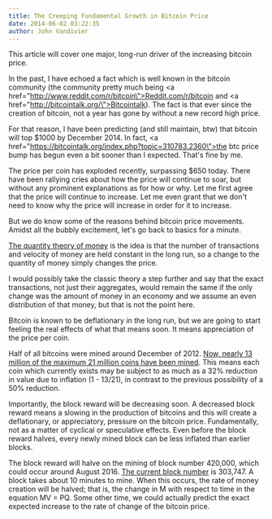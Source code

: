 ```yaml
---
title: The Creeping Fundamental Growth in Bitcoin Price
date: 2014-06-02 03:22:35
author: John Vandivier
---
```




This article will cover one major, long-run driver of the increasing bitcoin price.

In the past, I have echoed a fact which is well known in the bitcoin community (the community pretty much being <a href=\"http://www.reddit.com/r/bitcoin\">Reddit.com/r/bitcoin</a> and <a href=\"http://bitcointalk.org/\">Bitcointalk</a>). The fact is that ever since the creation of bitcoin, not a year has gone by without a new record high price.

For that reason, I have been predicting (and still maintain, btw) that bitcoin will top $1000 by December 2014. In fact, <a href=\"https://bitcointalk.org/index.php?topic=310783.2360\">the btc price bump has begun even a bit sooner than I expected</a>. That's fine by me.

The price per coin has exploded recently, surpassing $650 today. There have been rallying cries about how the price will continue to soar, but without any prominent explanations as for how or why. Let me first agree that the price will continue to increase. Let me even grant that we don't need to know why the price will increase in order for it to increase.

But we do know some of the reasons behind bitcoin price movements. Amidst all the bubbly excitement, let's go back to basics for a minute.
<p style=\"text-align: left;\"><a href=\"http://en.wikipedia.org/w/index.php?title=Quantity_theory_of_money&amp;oldid=608932797\">The quantity theory of money</a> is the idea is that the number of transactions and velocity of money are held constant in the long run, so a change to the quantity of money simply changes the price.</p>
<p style=\"text-align: left;\">I would possibly take the classic theory a step further and say that the exact transactions, not just their aggregates, would remain the same if the only change was the amount of money in an economy and we assume an even distribution of that money, but that is not the point here.</p>
<p style=\"text-align: left;\">Bitcoin is known to be deflationary in the long run, but we are going to start feeling the real effects of what that means soon. It means appreciation of the price per coin.</p>
<p style=\"text-align: left;\">Half of all bitcoins were mined around December of 2012. <a href=\"https://blockchain.info/charts/total-bitcoins?timespan=2year&amp;showDataPoints=false&amp;daysAverageString=1&amp;show_header=true&amp;scale=0&amp;address=\">Now, nearly 13 million of the maximum 21 million coins have been mined</a>. This means each coin which currently exists may be subject to as much as a 32% reduction in value due to inflation (1 - 13/21), in contrast to the previous possibility of a 50% reduction.</p>
<p style=\"text-align: left;\">Importantly, the block reward will be decreasing soon. A decreased block reward means a slowing in the production of bitcoins and this will create a deflationary, or appreciatory, pressure on the bitcoin price. Fundamentally, not as a matter of cyclical or speculative effects. Even before the block reward halves, every newly mined block can be less inflated than earlier blocks.</p>
<p style=\"text-align: left;\">The block reward will halve on the mining of block number 420,000, which could occur around August 2016. <a href=\"https://blockexplorer.com/q/getblockcount\">The current block number</a> is 303,747. A block takes about 10 minutes to mine. When this occurs, the rate of money creation will be halved; that is, the change in M with respect to time in the equation MV = PQ. Some other time, we could actually predict the exact expected increase to the rate of change of the bitcoin price.</p>